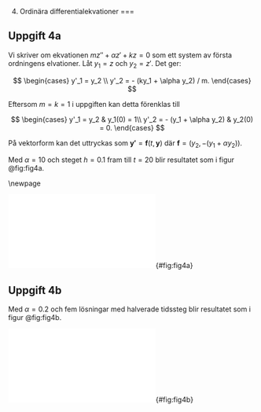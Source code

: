 4. Ordinära differentialekvationer
===

## Uppgift 4a

Vi skriver om ekvationen $mz''+ \alpha z' + kz = 0$ som ett system av
första ordningens elvationer. Låt $y_1 = z$ och $y_2 = z'$. Det ger:

$$
\begin{cases}
y'_1 = y_2 \\
y'_2 = - (ky_1 + \alpha y_2) / m.
\end{cases}
$$

Eftersom $m=k=1$ i uppgiften kan detta förenklas till

$$
\begin{cases}
y'_1 = y_2 & y_1(0) = 1\\
y'_2 = - (y_1 + \alpha y_2) & y_2(0) = 0.
\end{cases}
$$

På vektorform kan det uttryckas som $\mathbf{y'} =
\mathbf{f}(t, \mathbf{y})$ där $\mathbf{f} = (y_2, -(y_1 + \alpha y_2))$.

Med $\alpha = 10$ och steget $h = 0.1$ fram till $t = 20$ blir resultatet
som i figur @fig:fig4a.

\newpage

![Euler explicit med $\alpha = 20$](fig4a.pdf){#fig:fig4a}


## Uppgift 4b

Med $\alpha = 0.2$ och fem lösningar med halverade tidssteg blir resultatet
som i figur @fig:fig4b.

![Euler explicit med $\alpha = 0.2$](fig4b.pdf){#fig:fig4b}
